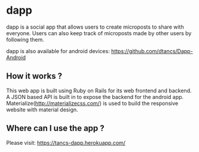 # dapp

dapp is a social app that allows users to create microposts to share with everyone.
Users can also keep track of microposts made by other users by following them.

dapp is also available for android devices: https://github.com/dtancs/Dapp-Android

## How it works ?

This web app is built using Ruby on Rails for its web frontend and backend.
A JSON based API is built in to expose the backend for the android app.
Materialize(http://materializecss.com/) is used to build the responsive website with material design.


## Where can I use the app ?

Please visit: https://tancs-dapp.herokuapp.com/
